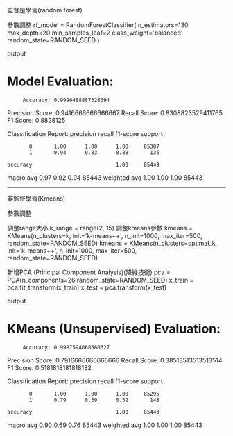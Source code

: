 監督是學習(random forest)

參數調整
rf_model = RandomForestClassifier(
    n_estimators=130
    max_depth=20
    min_samples_leaf=2
    class_weight='balanced'
    random_state=RANDOM_SEED
    )


output

Model Evaluation:
=============================================
         Accuracy: 0.9996488887328394
  Precision Score: 0.9416666666666667
     Recall Score: 0.8308823529411765
         F1 Score: 0.8828125

Classification Report:
              precision    recall  f1-score   support

           0       1.00      1.00      1.00     85307
           1       0.94      0.83      0.88       136

    accuracy                           1.00     85443
   macro avg       0.97      0.92      0.94     85443
weighted avg       1.00      1.00      1.00     85443


--------------------------------------------------------------------------
非監督學習(Kmeans)

參數調整

調整range大小
k_range = range(2, 15)
調整kmeans參數
kmeans = KMeans(n_clusters=k, init='k-means++', n_init=1000, max_iter=500, random_state=RANDOM_SEED)
kmeans = KMeans(n_clusters=optimal_k, init='k-means++', n_init=1000, max_iter=500, random_state=RANDOM_SEED)

新增PCA (Principal Component Analysis)(降維技術)
pca = PCA(n_components=26,random_state=RANDOM_SEED)
x_train = pca.fit_transform(x_train)
x_test = pca.transform(x_test)


output

KMeans (Unsupervised) Evaluation:
=============================================
         Accuracy: 0.9987594068560327
  Precision Score: 0.7916666666666666
     Recall Score: 0.38513513513513514
         F1 Score: 0.5181818181818182

Classification Report:
              precision    recall  f1-score   support

           0       1.00      1.00      1.00     85295
           1       0.79      0.39      0.52       148

    accuracy                           1.00     85443
   macro avg       0.90      0.69      0.76     85443
weighted avg       1.00      1.00      1.00     85443
